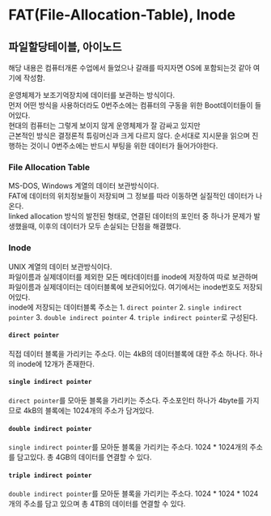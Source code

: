 # FAT(File-Allocation-Table), Inode

## 파일할당테이블, 아이노드

해당 내용은 컴퓨터개론 수업에서 들었으나 갈래를 따지자면 OS에 포함되는것 같아 여기에 작성함.

운영체제가 보조기억장치에 데이터를 보관하는 방식이다. <br/>
먼저 어떤 방식을 사용하더라도 0번주소에는 컴퓨터의 구동을 위한 Boot데이터들이 들어있다. <br/>
현대의 컴퓨터는 그렇게 보이지 않게 운영체제가 잘 감싸고 있지만 <br/>
근본적인 방식은 결정론적 튜링머신과 크게 다르지 않다. 순서대로 지시문을 읽으며 진행하는 것이니 0번주소에는 반드시 부팅을 위한 데이터가 들어가야한다.

### File Allocation Table
MS-DOS, Windows 계열의 데이터 보관방식이다. <br/>
FAT에 데이터의 위치정보들이 저장되며 그 정보를 따라 이동하면 실질적인 데이터가 나온다. <br/>
linked allocation 방식의 발전된 형태로, 연결된 데이터의 포인터 중 하나가 문제가 발생했을때, 이후의 데이터가 모두 손실되는 단점을 해결했다.

### Inode
UNIX 계열의 데이터 보관방식이다. <br/>
파일이름과 실제데이터를 제외한 모든 메타데이터를 inode에 저장하여 따로 보관하며 <br/>
파일이름과 실제데이터는 데이터블록에 보관되어있다. 여기에서는 inode번호도 저장되어있다. <br/>
inode에 저장되는 데이터블록 주소는 1. ```direct pointer``` 2. ```single indirect pointer``` 3. ```double indirect pointer``` 4. ```triple indirect pointer```로 구성된다. <br/>
#### ```direct pointer```
직접 데이터 블록을 가리키는 주소다. 이는 4kB의 데이터블록에 대한 주소 하나다. 하나의 inode에 12개가 존재한다. <br/>

#### ```single indirect pointer```
```direct pointer```를 모아둔 블록을 가리키는 주소다. 주소포인터 하나가 4byte를 가지므로 4kB의 블록에는 1024개의 주소가 담겨있다. <br/>

#### ```double indirect pointer```
```single indirect pointer```를 모아둔 블록을 가리키는 주소다. 1024 * 1024개의 주소를 담고있다. 총 4GB의 데이터를 연결할 수 있다. <br/>

#### ```triple indirect pointer```
```double indirect pointer```를 모아둔 블록을 가리키는 주소다. 1024 * 1024 * 1024개의 주소를 담고 있으며 총 4TB의 데이터를 연결할 수 있다.
